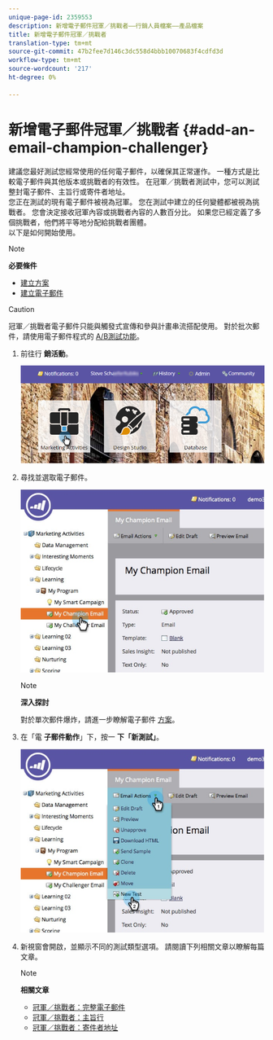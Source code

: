 ```yaml
---
unique-page-id: 2359553
description: 新增電子郵件冠軍／挑戰者——行銷人員檔案——產品檔案
title: 新增電子郵件冠軍／挑戰者
translation-type: tm+mt
source-git-commit: 47b2fee7d146c3dc558d4bbb10070683f4cdfd3d
workflow-type: tm+mt
source-wordcount: '217'
ht-degree: 0%

---
```



# 新增電子郵件冠軍／挑戰者 {#add-an-email-champion-challenger}

建議您最好測試您經常使用的任何電子郵件，以確保其正常運作。 一種方式是比較電子郵件與其他版本或挑戰者的有效性。 在冠軍／挑戰者測試中，您可以測試整封電子郵件、主旨行或寄件者地址。\
您正在測試的現有電子郵件被視為冠軍。 您在測試中建立的任何變體都被視為挑戰者。 您會決定接收冠軍內容或挑戰者內容的人數百分比。 如果您已經定義了多個挑戰者，他們將平等地分配給挑戰者團體。\
以下是如何開始使用。

>[!NOTE]
>
>**必要條件**
>
>* [建立方案](../../../../../product-docs/core-marketo-concepts/programs/creating-programs/create-a-program.md)
>* [建立電子郵件](../../../../../product-docs/email-marketing/general/creating-an-email/create-an-email.md)

>



>[!CAUTION]
>
>冠軍／挑戰者電子郵件只能與觸發式宣傳和參與計畫串流搭配使用。 對於批次郵件，請使用電子郵件程式的 [A/B測試功能](../../../../../product-docs/email-marketing/email-programs/email-program-actions/email-test-a-b-test/add-an-a-b-test.md)。

1. 前往行 **銷活動**。

   ![](assets/login-marketing-activities.png)

1. 尋找並選取電子郵件。

   ![](assets/champion1.jpg)

   >[!NOTE]
   >
   >**深入探討**
   >
   >
   >對於單次郵件爆炸，請進一步瞭解電子郵件 [方案](http://docs.marketo.com/display/docs/email+programs)。

1. 在「電 **子郵件動作**」下，按一 **下「新測試」**。

   ![](assets/chmapion2.jpg)

1. 新視窗會開啟，並顯示不同的測試類型選項。 請閱讀下列相關文章以瞭解每篇文章。

   >[!NOTE]
   >
   >**相關文章**
   >
   >    
   >    
   >    * [冠軍／挑戰者：完整電子郵件](champion-challenger-whole-emails.md)
   >    * [冠軍／挑戰者：主旨行](champion-challenger-subject-line.md)
   >    * [冠軍／挑戰者：寄件者地址](champion-challenger-from-address.md)


